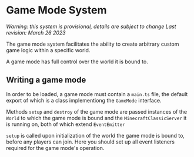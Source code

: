 Game Mode System
================

_Warning: this system is provisional, details are subject to change_
_Last revision: March 26 2023_

The game mode system facilitates the ability to create arbitrary custom game logic within a specific world.

A game mode has full control over the world it is bound to.


## Writing a game mode

In order to be loaded, a game mode must contain a `main.ts` file, the default export of which is a class implementiong the `GameMode` interface.

Methods `setup` and `destroy` of the game mode are passed instances of the `World` to which the game mode is bound and the `MinecraftClassicServer` it is running on, both of which extend `EventEmitter`

`setup` is called upon initialization of the world the game mode is bound to, before any players can join. Here you should set up all event listeners required for the game mode's operation.
